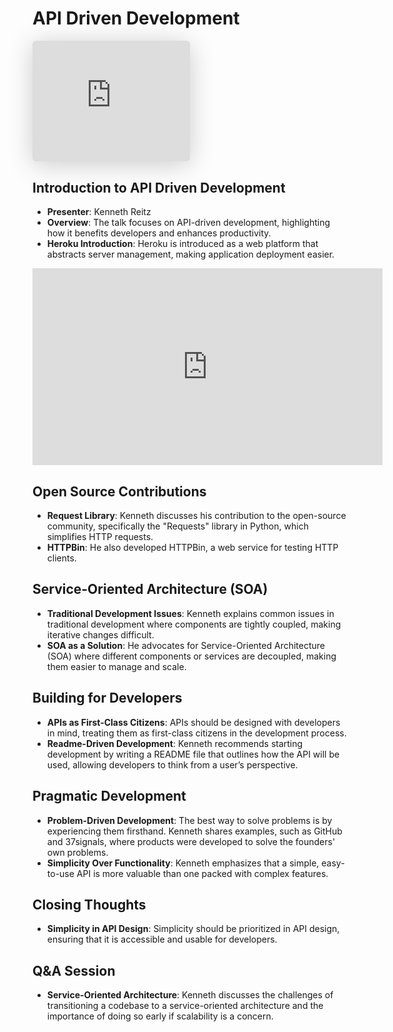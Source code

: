 # API Driven Development

<iframe class="speakerdeck-iframe" style="border: 0px; background: padding-box rgba(0, 0, 0, 0.1); margin: 0px; padding: 0px; border-radius: 6px; box-shadow: rgba(0, 0, 0, 0.2) 0px 5px 40px; width: 50%; height: auto; aspect-ratio: 560 / 430;" frameborder="0" src="https://speakerdeck.com/player/506c56d1ff33fd000205dfd2" title="API Driven Development" allowfullscreen="true" data-ratio="1.302325581395349"></iframe>


## Introduction to API Driven Development
- **Presenter**: Kenneth Reitz
- **Overview**: The talk focuses on API-driven development, highlighting how it benefits developers and enhances productivity.
- **Heroku Introduction**: Heroku is introduced as a web platform that abstracts server management, making application deployment easier.


<iframe width="560" height="315" src="https://www.youtube.com/embed/JQBnopNPQEc?si=o27f_29E6RvEv9sN" title="YouTube video player" frameborder="0" allow="accelerometer; autoplay; clipboard-write; encrypted-media; gyroscope; picture-in-picture; web-share" referrerpolicy="strict-origin-when-cross-origin" allowfullscreen></iframe>


## Open Source Contributions
- **Request Library**: Kenneth discusses his contribution to the open-source community, specifically the "Requests" library in Python, which simplifies HTTP requests.
- **HTTPBin**: He also developed HTTPBin, a web service for testing HTTP clients.

## Service-Oriented Architecture (SOA)
- **Traditional Development Issues**: Kenneth explains common issues in traditional development where components are tightly coupled, making iterative changes difficult.
- **SOA as a Solution**: He advocates for Service-Oriented Architecture (SOA) where different components or services are decoupled, making them easier to manage and scale.

## Building for Developers
- **APIs as First-Class Citizens**: APIs should be designed with developers in mind, treating them as first-class citizens in the development process.
- **Readme-Driven Development**: Kenneth recommends starting development by writing a README file that outlines how the API will be used, allowing developers to think from a user’s perspective.

## Pragmatic Development
- **Problem-Driven Development**: The best way to solve problems is by experiencing them firsthand. Kenneth shares examples, such as GitHub and 37signals, where products were developed to solve the founders' own problems.
- **Simplicity Over Functionality**: Kenneth emphasizes that a simple, easy-to-use API is more valuable than one packed with complex features.

## Closing Thoughts
- **Simplicity in API Design**: Simplicity should be prioritized in API design, ensuring that it is accessible and usable for developers.

## Q&A Session
- **Service-Oriented Architecture**: Kenneth discusses the challenges of transitioning a codebase to a service-oriented architecture and the importance of doing so early if scalability is a concern.

